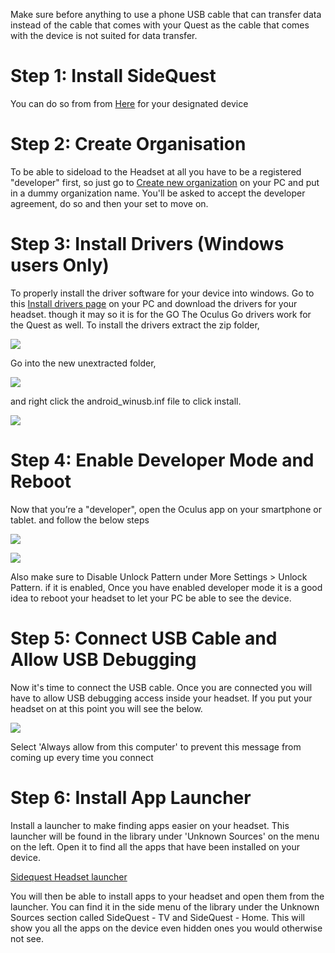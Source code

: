 Make sure before anything to use a phone USB cable that can transfer data instead of the cable that comes with your Quest as the cable that comes with the device is not suited for data transfer.

Step 1: Install SideQuest
====================================================

You can do so from from [Here](https://sidequestvr.com/#/download) for your designated device

Step 2: Create Organisation
====================================================

To be able to sideload to the Headset at all you have to be a registered "developer" first, so just go to [Create new organization](https://dashboard.oculus.com/organizations/create/) on your PC and put in a dummy organization name. You'll be asked to accept the developer agreement, do so and then your set to move on.

Step 3: Install Drivers (Windows users Only)
====================================================

To properly install the driver software for your device into windows. Go to this [Install drivers page](https://developer.oculus.com/downloads/package/oculus-go-adb-drivers/) on your PC and download the drivers for your headset.
though it may so it is for the GO The Oculus Go drivers work for the Quest as well.
To install the drivers extract the zip folder,

![](https://cdn.discordapp.com/attachments/608376262347587595/608756299177656320/extract_drivers.png)

Go into the new unextracted folder,

![](https://cdn.discordapp.com/attachments/608376262347587595/608755536984277002/Screenshot_1106.png)

and right click the android_winusb.inf file to click install.

![](https://cdn.discordapp.com/attachments/608376262347587595/608755617242546233/drivers.png)


Step 4: Enable Developer Mode and Reboot
====================================================
Now that you’re a "developer", open the Oculus app on your smartphone or tablet. and follow the below steps

![](https://cdn.discordapp.com/attachments/608376262347587595/608759750825476127/dev_settings.png)

![](https://cdn.discordapp.com/attachments/608376262347587595/608760168230027264/enable_Dev_mode.png)

Also make sure to Disable Unlock Pattern under More Settings > Unlock Pattern. if it is enabled,
Once you have enabled developer mode it is a good idea to reboot your headset to let your PC be able to see the device.

Step 5: Connect USB Cable and Allow USB Debugging
====================================================

Now it's time to connect the USB cable. Once you are connected you will have to allow USB debugging access inside your headset. If you put your headset on at this point you will see the below. 

![](https://cdn.discordapp.com/attachments/608376262347587595/608761133444235275/Screenshot_1113.png)

Select 'Always allow from this computer' to prevent this message from coming up every time you connect 

Step 6: Install App Launcher
====================================================
Install a launcher to make finding apps easier on your headset. This launcher will be found in the library under 'Unknown Sources' on the menu on the left. Open it to find all the apps that have been installed on your device.

[Sidequest Headset launcher](https://sidequestvr.com/#/app/90)

You will then be able to install apps to your headset and open them from the launcher. You can find it in the side menu of the library under the Unknown Sources section called SideQuest - TV and SideQuest - Home. This will show you all the apps on the device even hidden ones you would otherwise not see.
